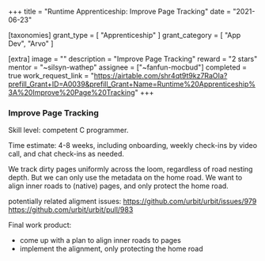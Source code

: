 +++
title = "Runtime Apprenticeship: Improve Page Tracking"
date = "2021-06-23"

[taxonomies]
grant_type = [ "Apprenticeship" ]
grant_category = [ "App Dev", "Arvo" ]

[extra]
image = ""
description = "Improve Page Tracking"
reward = "2 stars"
mentor = "~silsyn-wathep"
assignee = ["~fanfun-mocbud"]
completed = true
work_request_link = "https://airtable.com/shr4qt9t9kz7RaOIa?prefill_Grant+ID=A0039&prefill_Grant+Name=Runtime%20Apprenticeship%3A%20Improve%20Page%20Tracking"
+++

### Improve Page Tracking

Skill level: competent C programmer.

Time estimate: 4-8 weeks, including onboarding, weekly check-ins by video call, and chat check-ins as needed.

We track dirty pages uniformly across the loom, regardless of road nesting depth. But we can only use the metadata on the home road. We want to align inner roads to (native) pages, and only protect the home road.

potentially related aligment issues:
https://github.com/urbit/urbit/issues/979
https://github.com/urbit/urbit/pull/983

Final work product:

- come up with a plan to align inner roads to pages
- implement the alignment, only protecting the home road
